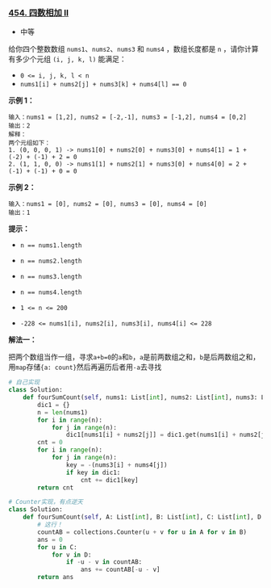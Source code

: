 ### [454. 四数相加 II](https://leetcode.cn/problems/4sum-ii/)

- 中等

给你四个整数数组 `nums1`、`nums2`、`nums3` 和 `nums4` ，数组长度都是 `n` ，请你计算有多少个元组 `(i, j, k, l)` 能满足：

- `0 <= i, j, k, l < n`
- `nums1[i] + nums2[j] + nums3[k] + nums4[l] == 0`

**示例 1：**

```
输入：nums1 = [1,2], nums2 = [-2,-1], nums3 = [-1,2], nums4 = [0,2]
输出：2
解释：
两个元组如下：
1. (0, 0, 0, 1) -> nums1[0] + nums2[0] + nums3[0] + nums4[1] = 1 + (-2) + (-1) + 2 = 0
2. (1, 1, 0, 0) -> nums1[1] + nums2[1] + nums3[0] + nums4[0] = 2 + (-1) + (-1) + 0 = 0
```

**示例 2：**

```
输入：nums1 = [0], nums2 = [0], nums3 = [0], nums4 = [0]
输出：1
```

 **提示：**

- `n == nums1.length`
- `n == nums2.length`

- `n == nums3.length`
- `n == nums4.length`
- `1 <= n <= 200`

- `-228 <= nums1[i], nums2[i], nums3[i], nums4[i] <= 228`

**解法一：**

把两个数组当作一组，寻求`a+b=0`的`a`和`b`，`a`是前两数组之和，`b`是后两数组之和，用`map`存储`{a: count}`然后再遍历后者用`-a`去寻找

```python
# 自己实现
class Solution:
    def fourSumCount(self, nums1: List[int], nums2: List[int], nums3: List[int], nums4: List[int]) -> int:
        dic1 = {}
        n = len(nums1)
        for i in range(n):
            for j in range(n):
                dic1[nums1[i] + nums2[j]] = dic1.get(nums1[i] + nums2[j], 0) + 1
        cnt = 0
        for i in range(n):
            for j in range(n):
                key = -(nums3[i] + nums4[j])
                if key in dic1:
                    cnt += dic1[key]
        return cnt
```

```python
# Counter实现，有点逆天
class Solution:
    def fourSumCount(self, A: List[int], B: List[int], C: List[int], D: List[int]) -> int:
        # 这行！
        countAB = collections.Counter(u + v for u in A for v in B)
        ans = 0
        for u in C:
            for v in D:
                if -u - v in countAB:
                    ans += countAB[-u - v]
        return ans
```